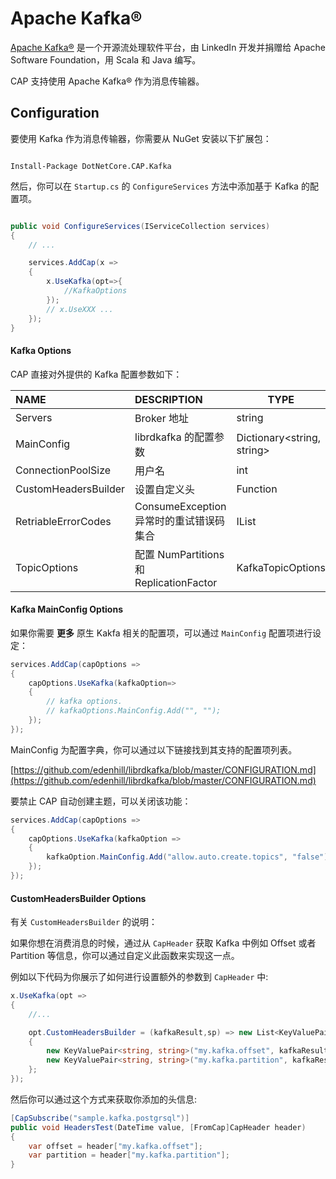 # Apache Kafka®

[Apache Kafka®](https://kafka.apache.org/) 是一个开源流处理软件平台，由 LinkedIn 开发并捐赠给 Apache Software Foundation，用 Scala 和 Java 编写。
 
CAP 支持使用 Apache Kafka® 作为消息传输器。

## Configuration

要使用 Kafka 作为消息传输器，你需要从 NuGet 安装以下扩展包：

```shell

Install-Package DotNetCore.CAP.Kafka

```

然后，你可以在 `Startup.cs` 的 `ConfigureServices` 方法中添加基于 Kafka 的配置项。

```csharp

public void ConfigureServices(IServiceCollection services)
{
    // ...

    services.AddCap(x =>
    {
        x.UseKafka(opt=>{
            //KafkaOptions
        });
        // x.UseXXX ...
    });
}

```

#### Kafka Options

CAP 直接对外提供的 Kafka 配置参数如下：

NAME | DESCRIPTION | TYPE | DEFAULT
:---|:---|---|:---
Servers | Broker 地址 | string | 
MainConfig | librdkafka 的配置参数 | Dictionary<string, string> | 见下
ConnectionPoolSize | 用户名 | int | 10
CustomHeadersBuilder | 设置自定义头 | Function | 见下
RetriableErrorCodes |  ConsumeException 异常时的重试错误码集合  | IList<ErrorCode> |  见代码
TopicOptions | 配置 NumPartitions 和 ReplicationFactor | KafkaTopicOptions |  -1

#### Kafka MainConfig Options

如果你需要 **更多** 原生 Kakfa 相关的配置项，可以通过 `MainConfig` 配置项进行设定：

```csharp
services.AddCap(capOptions => 
{
    capOptions.UseKafka(kafkaOption=>
    {
        // kafka options.
        // kafkaOptions.MainConfig.Add("", "");
    });
});
```

MainConfig 为配置字典，你可以通过以下链接找到其支持的配置项列表。

[https://github.com/edenhill/librdkafka/blob/master/CONFIGURATION.md](https://github.com/edenhill/librdkafka/blob/master/CONFIGURATION.md)

要禁止 CAP 自动创建主题，可以关闭该功能：

```csharp
services.AddCap(capOptions =>
{
    capOptions.UseKafka(kafkaOption =>
    {
        kafkaOption.MainConfig.Add("allow.auto.create.topics", "false");
    });
});
```

#### CustomHeadersBuilder Options

有关 `CustomHeadersBuilder` 的说明：

如果你想在消费消息的时候，通过从 `CapHeader` 获取 Kafka 中例如 Offset 或者 Partition 等信息，你可以通过自定义此函数来实现这一点。

例如以下代码为你展示了如何进行设置额外的参数到 `CapHeader` 中:

```C#
x.UseKafka(opt =>
{
    //...

    opt.CustomHeadersBuilder = (kafkaResult,sp) => new List<KeyValuePair<string, string>>
    {
        new KeyValuePair<string, string>("my.kafka.offset", kafkaResult.Offset.ToString()),
        new KeyValuePair<string, string>("my.kafka.partition", kafkaResult.Partition.ToString())
    };
});
```

然后你可以通过这个方式来获取你添加的头信息:

```C#
[CapSubscribe("sample.kafka.postgrsql")]
public void HeadersTest(DateTime value, [FromCap]CapHeader header)
{
    var offset = header["my.kafka.offset"];
    var partition = header["my.kafka.partition"];
}
```
